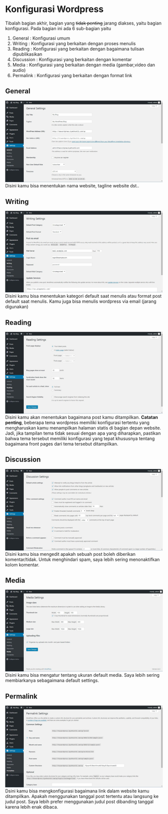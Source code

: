 # Konfigurasi Wordpress

Tibalah bagian akhir, bagian yang ~~tidak penting~~ jarang diakses, yaitu bagian konfigurasi. Pada bagian ini ada 6 sub-bagian yaitu
1. General : Konfigurasi umum
2. Writing : Konfigurasi yang berkaitan dengan proses menulis
3. Reading : Konfigurasi yang berkaitan dengan bagaimana tulisan dipublikasikan
4. Discussion : Konfigurasi yang berkaitan dengan komentar
5. Media : Konfigurasi yang berkaitan dengan media (gambar,video dan audio)
6. Permalink : Konfigurasi yang berkaitan dengan format link

## General
![](../img/Bagian-4/settings-general.JPG)
Disini kamu bisa menentukan nama website, tagline website dst..

## Writing
![](../img/Bagian-4/settings-writing.JPG)
Disini kamu bisa menentukan kategori default saat menulis atau format post default saat menulis. Kamu juga bisa menulis wordpress via email (jarang digunakan)

## Reading
![](../img/Bagian-4/settings-reading.JPG)
Disini kamu akan menentukan bagaimana post kamu ditampilkan. **Catatan penting**, beberapa tema wordpress memiliki konfigurasi tertentu yang mengharuskan kamu menampilkan halaman statis di bagian depan website. Jadi, jika tampilan tema tidak sesuai dengan apa yang diharapkan, pastikan bahwa tema tersebut memiliki konfigurasi yang tepat khususnya tentang bagaimana front pages dari tema tersebut ditampilkan.

## Discussion
![](../img/Bagian-4/settings-discussion.JPG)
Disini kamu bisa mengedit apakah sebuah post boleh diberikan komentar/tidak. Untuk menghindari spam, saya lebih sering menonaktifkan kolom komentar.

## Media
![](../img/Bagian-4/settings-media.JPG)
Disini kamu bisa mengatur tentang ukuran default media. Saya lebih sering membiarkanya sebagaimana default settings.

## Permalink
![](../img/Bagian-4/settings-permalink.JPG)
Dsini kamu bisa mengkonfigurasi bagaimana link dalam website kamu ditampilkan. Apakah menggunakan tanggal post tertentu atau langsung ke judul post. Saya lebih prefer menggunakan judul post dibanding tanggal karena lebih enak dibaca.


